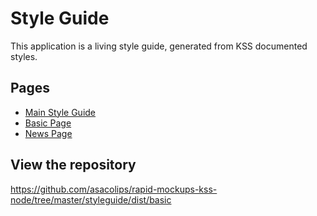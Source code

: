 # Style Guide

This application is a living style guide, generated from KSS documented styles.

## Pages
- [Main Style Guide](#)
- [Basic Page](basic)
- [News Page](news)

## View the repository
https://github.com/asacolips/rapid-mockups-kss-node/tree/master/styleguide/dist/basic
